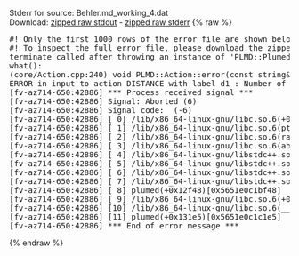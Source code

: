 Stderr for source:  Behler.md_working_4.dat   
Download: [zipped raw stdout](Behler.md_working_4.dat.plumed.stdout.txt.zip) - [zipped raw stderr](Behler.md_working_4.dat.plumed.stderr.txt.zip) 
{% raw %}
<pre>
#! Only the first 1000 rows of the error file are shown below
#! To inspect the full error file, please download the zipped raw stderr file above
terminate called after throwing an instance of 'PLMD::Plumed::ExceptionError'
what():
(core/Action.cpp:240) void PLMD::Action::error(const string&) const
ERROR in input to action DISTANCE with label d1 : Number of specified atoms should be 2
[fv-az714-650:42886] *** Process received signal ***
[fv-az714-650:42886] Signal: Aborted (6)
[fv-az714-650:42886] Signal code:  (-6)
[fv-az714-650:42886] [ 0] /lib/x86_64-linux-gnu/libc.so.6(+0x42520)[0x7fd68ce42520]
[fv-az714-650:42886] [ 1] /lib/x86_64-linux-gnu/libc.so.6(pthread_kill+0x12c)[0x7fd68ce969fc]
[fv-az714-650:42886] [ 2] /lib/x86_64-linux-gnu/libc.so.6(raise+0x16)[0x7fd68ce42476]
[fv-az714-650:42886] [ 3] /lib/x86_64-linux-gnu/libc.so.6(abort+0xd3)[0x7fd68ce287f3]
[fv-az714-650:42886] [ 4] /lib/x86_64-linux-gnu/libstdc++.so.6(+0xa2b9e)[0x7fd68d2a2b9e]
[fv-az714-650:42886] [ 5] /lib/x86_64-linux-gnu/libstdc++.so.6(+0xae20c)[0x7fd68d2ae20c]
[fv-az714-650:42886] [ 6] /lib/x86_64-linux-gnu/libstdc++.so.6(+0xae277)[0x7fd68d2ae277]
[fv-az714-650:42886] [ 7] /lib/x86_64-linux-gnu/libstdc++.so.6(__cxa_rethrow+0x4b)[0x7fd68d2ae52b]
[fv-az714-650:42886] [ 8] plumed(+0x12f48)[0x5651e0c1bf48]
[fv-az714-650:42886] [ 9] /lib/x86_64-linux-gnu/libc.so.6(+0x29d90)[0x7fd68ce29d90]
[fv-az714-650:42886] [10] /lib/x86_64-linux-gnu/libc.so.6(__libc_start_main+0x80)[0x7fd68ce29e40]
[fv-az714-650:42886] [11] plumed(+0x131e5)[0x5651e0c1c1e5]
[fv-az714-650:42886] *** End of error message ***
</pre>
{% endraw %}
